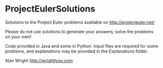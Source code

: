 ProjectEulerSolutions
===============================

Solutions to the Project Euler problems available on http://projecteuler.net/

Please do not use solutions to generate your answers; solve the problems on your own!

Code provided in Java and some in Python. Input files are required for some problems,
and explanations may be provided in the Explanations folder. 

Alan Wright
http://wrightlyso.com